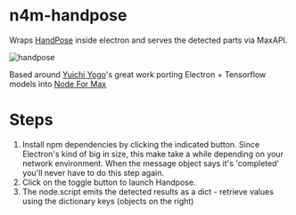 # n4m-handpose
Wraps [HandPose](https://github.com/tensorflow/tfjs-models/tree/master/handpose) inside electron and serves the detected parts via MaxAPI.

![handpose](https://user-images.githubusercontent.com/43569216/81646758-261df680-946f-11ea-825a-81d8d81abe4e.gif)

Based around [Yuichi Yogo](https://github.com/yuichkun)'s great work porting Electron + Tensorflow models into [Node For Max](https://github.com/Cycling74/n4m-examples)


# Steps
1. Install npm dependencies by clicking the indicated button. Since Electron's kind of big in size, this make take a while depending on your network environment. When the message object says it's 'completed' you'll never have to do this step again.
2. Click on the toggle button to launch Handpose. 
3. The node.script emits the detected results as a dict - retrieve values using the dictionary keys (objects on the right) 
